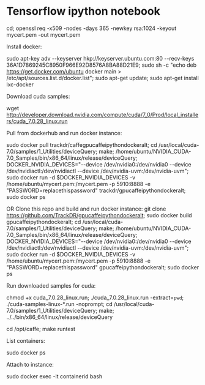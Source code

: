 # Tensorflow ipython notebook

cd; openssl req -x509 -nodes -days 365 -newkey rsa:1024 -keyout mycert.pem -out mycert.pem

Install docker:

sudo apt-key adv --keyserver hkp://keyserver.ubuntu.com:80 --recv-keys 36A1D7869245C8950F966E92D8576A8BA88D21E9; sudo sh -c "echo deb https://get.docker.com/ubuntu docker main > /etc/apt/sources.list.d/docker.list"; sudo apt-get update; sudo apt-get install lxc-docker

Download cuda samples:

wget http://developer.download.nvidia.com/compute/cuda/7_0/Prod/local_installers/cuda_7.0.28_linux.run

Pull from dockerhub and run docker instance:

sudo docker pull trackdr/caffegpucaffeipythondockeralt; cd /usr/local/cuda-7.0/samples/1_Utilities/deviceQuery; make; /home/ubuntu/NVIDIA_CUDA-7.0_Samples/bin/x86_64/linux/release/deviceQuery; DOCKER_NVIDIA_DEVICES="--device /dev/nvidia0:/dev/nvidia0 --device /dev/nvidiactl:/dev/nvidiactl --device /dev/nvidia-uvm:/dev/nvidia-uvm"; sudo docker run -d $DOCKER_NVIDIA_DEVICES -v /home/ubuntu/mycert.pem:/mycert.pem -p 5910:8888 -e "PASSWORD=replacethispassword" trackdr/gpucaffeipythondockeralt; sudo docker ps

OR Clone this repo and build and run docker instance: git clone https://github.com/TrackDR/gpucaffeipythondockeralt; sudo docker build gpucaffeipythondockeralt; cd /usr/local/cuda-7.0/samples/1_Utilities/deviceQuery; make; /home/ubuntu/NVIDIA_CUDA-7.0_Samples/bin/x86_64/linux/release/deviceQuery; DOCKER_NVIDIA_DEVICES="--device /dev/nvidia0:/dev/nvidia0 --device /dev/nvidiactl:/dev/nvidiactl --device /dev/nvidia-uvm:/dev/nvidia-uvm"; sudo docker run -d $DOCKER_NVIDIA_DEVICES -v /home/ubuntu/mycert.pem:/mycert.pem -p 5910:8888 -e "PASSWORD=replacethispassword" gpucaffeipythondockeralt; sudo docker ps

Run downloaded samples for cuda:

chmod +x cuda_7.0.28_linux.run; ./cuda_7.0.28_linux.run -extract=`pwd`; ./cuda-samples-linux-*.run -noprompt; cd /usr/local/cuda-7.0/samples/1_Utilities/deviceQuery; make; ../../bin/x86_64/linux/release/deviceQuery

cd /opt/caffe; make runtest

List containers:

sudo docker ps

Attach to instance:

sudo docker exec -it containerid bash
